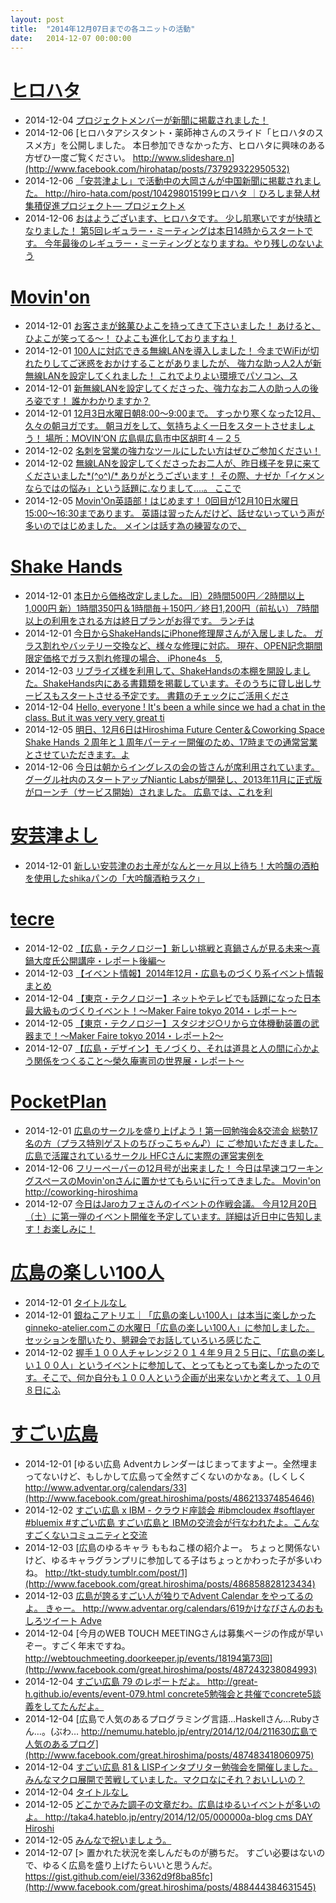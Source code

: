 ```yaml
---
layout: post
title:  "2014年12月07日までの各ユニットの活動"
date:   2014-12-07 00:00:00
---
```


# [ヒロハタ](http://hiro-hata.com/)

* 2014-12-04 [プロジェクトメンバーが新聞に掲載されました！](http://hiro-hata.com/post/104298015199)
* 2014-12-06 [ヒロハタアシスタント・薬師神さんのスライド「ヒロハタのススメ方」を公開しました。  本日参加できなかった方、ヒロハタに興味のある方ぜひ一度ご覧ください。  http://www.slideshare.n](http://www.facebook.com/hirohatap/posts/737929322950532)
* 2014-12-06 [「安芸津よし」で活動中の大岡さんが中国新聞に掲載されました。 http://hiro-hata.com/post/104298015199ヒロハタ ｜ひろしま発人材集積促進プロジェクト— プロジェクトメ](http://www.facebook.com/hirohatap/posts/737789156297882)
* 2014-12-06 [おはようございます、ヒロハタです。 少し肌寒いですが快晴となりました！  第5回レギュラー・ミーティングは本日14時からスタートです。 今年最後のレギュラー・ミーティングとなりますね。やり残しのないよう](http://www.facebook.com/hirohatap/posts/737788469631284)


# [Movin'on](http://coworking-hiroshima.com/)

* 2014-12-01 [お客さまが銘菓ひよこを持ってきて下さいました！ あけると、ひよこが笑ってる〜！ ひよこも進化しておりますね！](http://www.facebook.com/movinon.hiroshima/photos/a.741352859218828.1073741830.723399384347509/854030541284392/?type=1)
* 2014-12-01 [100人に対応できる無線LANを導入しました！ 今までWiFiが切れたりしてご迷惑をおかけすることがありましたが、 強力な助っ人2人が新無線LANを設定してくれました！ これでよりよい環境でパソコン、ス](http://www.facebook.com/movinon.hiroshima/photos/a.741352859218828.1073741830.723399384347509/854066047947508/?type=1)
* 2014-12-01 [新無線LANを設定してくださった、強力なお二人の助っ人の後ろ姿です！ 誰かわかりますか？](http://www.facebook.com/movinon.hiroshima/photos/a.741352859218828.1073741830.723399384347509/854079637946149/?type=1)
* 2014-12-01 [12月3日水曜日朝8:00～9:00まで。  すっかり寒くなった12月、久々の朝ヨガです。  朝ヨガをして、気持ちよく一日をスタートさせましょう！  場所：MOVIN‘ON 広島県広島市中区胡町４－２５](http://www.facebook.com/movinon.hiroshima/photos/a.741352859218828.1073741830.723399384347509/854091911278255/?type=1)
* 2014-12-02 [名刺を営業の強力なツールにしたい方はぜひご参加ください！](http://www.facebook.com/movinon.hiroshima/posts/854644861222960)
* 2014-12-02 [無線LANを設定してくださったお二人が、昨日様子を見に来てくださいました*\(^o^)/* ありがとうございます！  その際、ナゼか「イケメンならではの悩み」という話題に.なりまして....。  ここで](http://www.facebook.com/movinon.hiroshima/photos/a.741352859218828.1073741830.723399384347509/854674117886701/?type=1)
* 2014-12-05 [Movin'On英語部！はじめます！  0回目が12月10日水曜日15:00〜16:30まであります。  英語は習ったんだけど、話せないっていう声が多いのではじめました。  メインは話す為の練習なので、](http://www.facebook.com/movinon.hiroshima/photos/a.741352859218828.1073741830.723399384347509/856095997744513/?type=1)


# [Shake Hands](http://www.shakehands.jp/)

* 2014-12-01 [本日から価格改定しました。 旧）2時間500円／2時間以上1,000円 新）1時間350円＆1時間毎＋150円／終日1,200円（前払い） 7時間以上の利用をされる方は終日プランがお得です。  ランチは](http://www.facebook.com/CoworkingShakeHands/photos/a.624867490897982.1073741830.592127770838621/840401092677953/?type=1)
* 2014-12-01 [今日からShakeHandsにiPhone修理屋さんが入居しました。  ガラス割れやバッテリー交換など、様々な修理に対応。 現在、OPEN記念期間限定価格でガラス割れ修理の場合、 iPhone4s　5,](http://www.facebook.com/CoworkingShakeHands/photos/a.624867490897982.1073741830.592127770838621/840482089336520/?type=1)
* 2014-12-03 [リブライズ様を利用して、ShakeHandsの本棚を開設しました。ShakeHands内にある書籍類を掲載しています。そのうちに貸し出しサービスもスタートさせる予定です。  書籍のチェックにご活用くださ](http://www.facebook.com/CoworkingShakeHands/posts/841544732563589)
* 2014-12-04 [Hello, everyone !  It's been a while since we had a chat in the class.  But it was very very great ti](http://www.facebook.com/CoworkingShakeHands/posts/842011139183615)
* 2014-12-05 [明日、12月6日はHiroshima Future Center＆Coworking Space Shake Hands ２周年と１周年パーティー開催のため、17時までの通常営業とさせていただきます。よ](http://www.facebook.com/CoworkingShakeHands/posts/842520635799332)
* 2014-12-06 [今日は朝からイングレスの会の皆さんが席利用されています。グーグル社内のスタートアップNiantic Labsが開発し、2013年11月に正式版がローンチ（サービス開始）されました。  広島では、これを利](http://www.facebook.com/CoworkingShakeHands/posts/842845712433491)


# [安芸津よし](http://akitsu.co/)

* 2014-12-01 [新しい安芸津のお土産がなんと一ヶ月以上待ち！大吟醸の酒粕を使用したshikaパンの「大吟醸酒粕ラスク」](http://akitsu.co/shikapan-2-2179.html)


# [tecre](http://tecre.jp/)

* 2014-12-02 [【広島・テクノロジー】新しい挑戦と真鍋さんが見る未来～真鍋大度氏公開講座・レポート後編～](http://tecre.jp/perfume-manabedaito-2/)
* 2014-12-03 [【イベント情報】2014年12月・広島ものづくり系イベント情報まとめ](http://tecre.jp/hiroshima-event-201412/)
* 2014-12-04 [【東京・テクノロジー】ネットやテレビでも話題になった日本最大級ものづくりイベント！～Maker Faire tokyo 2014・レポート～](http://tecre.jp/maker-faire-tokyo-2014/)
* 2014-12-05 [【東京・テクノロジー】スタジオジ○リから立体機動装置の武器まで！～Maker Faire tokyo 2014・レポート2～](http://tecre.jp/maker-faire-tokyo-2014-2/)
* 2014-12-07 [【広島・デザイン】モノづくり、それは道具と人の間に心かよう関係をつくること～榮久庵憲司の世界展・レポート～](http://tecre.jp/hiroshima-productdesign/)




# [PocketPlan](http://pocketplan.wix.com/pocketplan)

* 2014-12-01 [広島のサークルを盛り上げよう！第一回勉強会&amp;交流会  総勢17名の方（プラス特別ゲストのちびっこちゃん♪）に ご参加いただきました。  広島で活躍されているサークル HFCさんに実際の運営実例を](http://www.facebook.com/PocketPlan/photos/a.360483500704295.87237.115520338533947/749398568479451/?type=1)
* 2014-12-06 [フリーペーパーの12月号が出来ました！  今日は早速コワーキングスペースのMovin'onさんに置かせてもらいに行ってきました。  Movin'on http://coworking-hiroshima](http://www.facebook.com/PocketPlan/photos/a.360483500704295.87237.115520338533947/752885131464128/?type=1)
* 2014-12-07 [今日はJaroカフェさんのイベントの作戦会議。 今月12月20日（土）に第一弾のイベント開催を予定しています。詳細は近日中に告知します！お楽しみに！](http://www.facebook.com/PocketPlan/photos/a.581734955245814.1073741829.115520338533947/753774711375170/?type=1)


# [広島の楽しい100人](https://www.facebook.com/h100parson)

* 2014-12-01 [タイトルなし](http://www.facebook.com/h100parson/photos/a.1427135840894890.1073741827.1427131820895292/1502834723325001/?type=1&relevant_count=1)
* 2014-12-01 [銀ねこアトリエ｜「広島の楽しい100人」は本当に楽しかったginneko-atelier.comこの水曜日「広島の楽しい100人」に参加しました。 セッションを聞いたり、懇親会でお話していろいろ感じたこ](http://www.facebook.com/h100parson/posts/1502847536657053)
* 2014-12-02 [握手１００人チャレンジ２０１４年９月２５日に、「広島の楽しい１００人」というイベントに参加して、とってもとっても楽しかったのです。そこで、何か自分も１００人という企画が出来ないかと考えて、１０月８日にふ](http://www.facebook.com/h100parson/posts/1502920726649734)






# [すごい広島](http://great-h.github.io/)

* 2014-12-01 [ゆるい広島 Adventカレンダーはじまってますよー。全然埋まってないけど、もしかして広島って全然すごくないのかなぁ。(しくしく http://www.adventar.org/calendars/33](http://www.facebook.com/great.hiroshima/posts/486213374854646)
* 2014-12-02 [すごい広島 x IBM - クラウド座談会 #ibmcloudex #softlayer #bluemix #すごい広島  すごい広島と IBMの交流会が行なわれたよ。こんなすごくないコミュニティと交流](http://www.facebook.com/great.hiroshima/posts/486221374853846)
* 2014-12-03 [広島のゆるキャラ ももねこ様の紹介よー。 ちょっと関係ないけど、ゆるキャラグランプリに参加してる子はちょっとかわった子が多いわね。  http://tkt-study.tumblr.com/post/1](http://www.facebook.com/great.hiroshima/posts/486858828123434)
* 2014-12-03 [広島が誇るすごい人が独りでAdvent Calendar をやってるのよ。 きゃー。  http://www.adventar.org/calendars/619かけなびさんのおもしろツイート Adve](http://www.facebook.com/great.hiroshima/posts/486861244789859)
* 2014-12-04 [今月のWEB TOUCH MEETINGさんは募集ページの作成が早いぞー。すごく年末ですね。  http://webtouchmeeting.doorkeeper.jp/events/18194第73回](http://www.facebook.com/great.hiroshima/posts/487243238084993)
* 2014-12-04 [すごい広島 79 のレポートだよ。 http://great-h.github.io/events/event-079.html  concrete5勉強会と共催でconcrete5談義をしてたんだよ。](http://www.facebook.com/great.hiroshima/posts/487018288107488)
* 2014-12-04 [広島で人気のあるプログラミング言語…Haskellさん…Rubyさん…。(ぶわ…  http://nemumu.hateblo.jp/entry/2014/12/04/211630広島で人気のあるプログ](http://www.facebook.com/great.hiroshima/posts/487483418060975)
* 2014-12-04 [すごい広島 81 &amp; LISPインタプリター勉強会を開催しました。  みんなマクロ展開で苦戦していました。マクロなにそれ？おいしいの？](http://www.facebook.com/great.hiroshima/posts/487004744775509)
* 2014-12-04 [タイトルなし](http://www.facebook.com/events/878988512120828/permalink/878988515454161/)
* 2014-12-05 [どこかでみた調子の文章だわ。広島はゆるいイベントが多いのよ。  http://taka4.hateblo.jp/entry/2014/12/05/000000a-blog cms DAY Hiroshi](http://www.facebook.com/great.hiroshima/posts/487763268032990)
* 2014-12-05 [みんなで祝いましょう。](http://www.facebook.com/great.hiroshima/posts/487878438021473)
* 2014-12-07 [&gt; 置かれた状況を楽しんだものが勝ちだ。  すごい必要はないので、ゆるく広島を盛り上げたらいいと思うんだ。  https://gist.github.com/eiel/3362d9f8ba85fc](http://www.facebook.com/great.hiroshima/posts/488444384631545)
